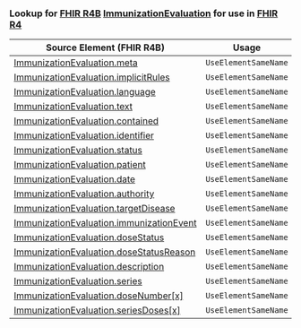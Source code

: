 ### Lookup for [FHIR R4B](https://hl7.org/fhir/R4B/) [ImmunizationEvaluation](https://hl7.org/fhir/R4B/ImmunizationEvaluation.html) for use in [FHIR R4](https://hl7.org/fhir/R4/)

| Source Element (FHIR R4B) | Usage | Target |
| -------------- | ----- | ------ |
| [ImmunizationEvaluation.meta](https://hl7.org/fhir/R4B/ImmunizationEvaluation.html#resource) | `UseElementSameName` | [ImmunizationEvaluation.meta](https://hl7.org/fhir/R4/ImmunizationEvaluation.html#resource) |
| [ImmunizationEvaluation.implicitRules](https://hl7.org/fhir/R4B/ImmunizationEvaluation.html#resource) | `UseElementSameName` | [ImmunizationEvaluation.implicitRules](https://hl7.org/fhir/R4/ImmunizationEvaluation.html#resource) |
| [ImmunizationEvaluation.language](https://hl7.org/fhir/R4B/ImmunizationEvaluation.html#resource) | `UseElementSameName` | [ImmunizationEvaluation.language](https://hl7.org/fhir/R4/ImmunizationEvaluation.html#resource) |
| [ImmunizationEvaluation.text](https://hl7.org/fhir/R4B/ImmunizationEvaluation.html#resource) | `UseElementSameName` | [ImmunizationEvaluation.text](https://hl7.org/fhir/R4/ImmunizationEvaluation.html#resource) |
| [ImmunizationEvaluation.contained](https://hl7.org/fhir/R4B/ImmunizationEvaluation.html#resource) | `UseElementSameName` | [ImmunizationEvaluation.contained](https://hl7.org/fhir/R4/ImmunizationEvaluation.html#resource) |
| [ImmunizationEvaluation.identifier](https://hl7.org/fhir/R4B/ImmunizationEvaluation.html#resource) | `UseElementSameName` | [ImmunizationEvaluation.identifier](https://hl7.org/fhir/R4/ImmunizationEvaluation.html#resource) |
| [ImmunizationEvaluation.status](https://hl7.org/fhir/R4B/ImmunizationEvaluation.html#resource) | `UseElementSameName` | [ImmunizationEvaluation.status](https://hl7.org/fhir/R4/ImmunizationEvaluation.html#resource) |
| [ImmunizationEvaluation.patient](https://hl7.org/fhir/R4B/ImmunizationEvaluation.html#resource) | `UseElementSameName` | [ImmunizationEvaluation.patient](https://hl7.org/fhir/R4/ImmunizationEvaluation.html#resource) |
| [ImmunizationEvaluation.date](https://hl7.org/fhir/R4B/ImmunizationEvaluation.html#resource) | `UseElementSameName` | [ImmunizationEvaluation.date](https://hl7.org/fhir/R4/ImmunizationEvaluation.html#resource) |
| [ImmunizationEvaluation.authority](https://hl7.org/fhir/R4B/ImmunizationEvaluation.html#resource) | `UseElementSameName` | [ImmunizationEvaluation.authority](https://hl7.org/fhir/R4/ImmunizationEvaluation.html#resource) |
| [ImmunizationEvaluation.targetDisease](https://hl7.org/fhir/R4B/ImmunizationEvaluation.html#resource) | `UseElementSameName` | [ImmunizationEvaluation.targetDisease](https://hl7.org/fhir/R4/ImmunizationEvaluation.html#resource) |
| [ImmunizationEvaluation.immunizationEvent](https://hl7.org/fhir/R4B/ImmunizationEvaluation.html#resource) | `UseElementSameName` | [ImmunizationEvaluation.immunizationEvent](https://hl7.org/fhir/R4/ImmunizationEvaluation.html#resource) |
| [ImmunizationEvaluation.doseStatus](https://hl7.org/fhir/R4B/ImmunizationEvaluation.html#resource) | `UseElementSameName` | [ImmunizationEvaluation.doseStatus](https://hl7.org/fhir/R4/ImmunizationEvaluation.html#resource) |
| [ImmunizationEvaluation.doseStatusReason](https://hl7.org/fhir/R4B/ImmunizationEvaluation.html#resource) | `UseElementSameName` | [ImmunizationEvaluation.doseStatusReason](https://hl7.org/fhir/R4/ImmunizationEvaluation.html#resource) |
| [ImmunizationEvaluation.description](https://hl7.org/fhir/R4B/ImmunizationEvaluation.html#resource) | `UseElementSameName` | [ImmunizationEvaluation.description](https://hl7.org/fhir/R4/ImmunizationEvaluation.html#resource) |
| [ImmunizationEvaluation.series](https://hl7.org/fhir/R4B/ImmunizationEvaluation.html#resource) | `UseElementSameName` | [ImmunizationEvaluation.series](https://hl7.org/fhir/R4/ImmunizationEvaluation.html#resource) |
| [ImmunizationEvaluation.doseNumber[x]](https://hl7.org/fhir/R4B/ImmunizationEvaluation.html#resource) | `UseElementSameName` | [ImmunizationEvaluation.doseNumber[x]](https://hl7.org/fhir/R4/ImmunizationEvaluation.html#resource) |
| [ImmunizationEvaluation.seriesDoses[x]](https://hl7.org/fhir/R4B/ImmunizationEvaluation.html#resource) | `UseElementSameName` | [ImmunizationEvaluation.seriesDoses[x]](https://hl7.org/fhir/R4/ImmunizationEvaluation.html#resource) |
